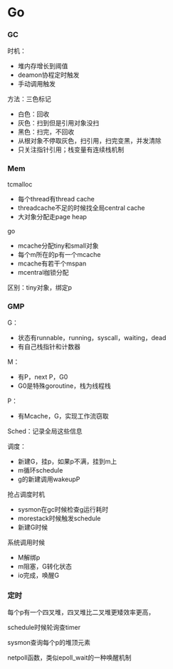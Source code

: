 # Go

### GC

时机：

* 堆内存增长到阈值
* deamon协程定时触发
* 手动调用触发

方法：三色标记

* 白色：回收
* 灰色：扫到但是引用对象没扫
* 黑色：扫完，不回收
* 从根对象不停取灰色，扫引用，扫完变黑，并发清除
* 只关注指针引用；栈变量有连续栈机制



### Mem

tcmalloc

* 每个thread有thread cache
* threadcache不足的时候找全局central cache
* 大对象分配走page heap

go

* mcache分配tiny和small对象
* 每个m所在的p有一个mcache
* mcache有若干个mspan
* mcentral枷锁分配

区别：tiny对象，绑定p



### GMP

G：

* 状态有runnable，running，syscall，waiting，dead
* 有自己栈指针和计数器

M：

* 有P，next P，G0
* G0是特殊goroutine，栈为线程栈

P：

* 有Mcache，G，实现工作流窃取

Sched：记录全局这些信息

调度：

* 新建G，挂p，如果p不满，挂到m上
* m循环schedule
* g的新建调用wakeupP

抢占调度时机

* sysmon在gc时候检查g运行耗时
* morestack时候触发schedule
* 新建G时候

系统调用时候

* M解绑p
* m阻塞，G转化状态
* io完成，唤醒G



### 定时

每个p有一个四叉堆，四叉堆比二叉堆更矮效率更高，

schedule时候轮询查timer

sysmon查询每个p的堆顶元素

netpoll函数，类似epoll\_wait的一种唤醒机制

